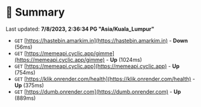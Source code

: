 # 📖 Summary
Last updated: **7/8/2023, 2:36:34 PG "Asia/Kuala_Lumpur"**

- `GET` [https://hastebin.amarkim.in](https://hastebin.amarkim.in) - **Down** (56ms)
- `GET` [https://memeapi.cyclic.app/gimme](https://memeapi.cyclic.app/gimme) - **Up** (1024ms)
- `GET` [https://memeapi.cyclic.app](https://memeapi.cyclic.app) - **Up** (754ms)
- `GET` [https://klik.onrender.com/health](https://klik.onrender.com/health) - **Up** (375ms)
- `GET` [https://dumb.onrender.com](https://dumb.onrender.com) - **Up** (889ms)
